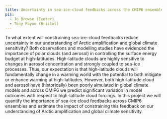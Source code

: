 ```yaml
---
title: Uncertainty in sea-ice-cloud feedbacks across the CMIP6 ensemble
pis:
  - Jo Browse (Exeter)
  - Tony Payne (Bristol)
---
```


To what extent will constraining sea-ice-cloud feedbacks reduce uncertainty in
our understanding of Arctic amplification and global climate sensitivity? Both
observations and modelling studies have evidenced the importance of polar clouds
(and aerosol) in controlling the surface energy budget at high-latitudes.
High-latitude clouds are highly sensitive to changes in aerosol concentration
and strongly coupled to sea-ice processes. Thus, our expectation is that
high-latitude clouds will fundamentally change in a warming world with the
potential to both mitigate or enhance warming at high-latitudes. However, both
high-latitude cloud and aerosol have (historically) been poorly simulated in
global climate models and across CMIP6 we predict significant variation in model
outcomes with respect to high-latitude cloud forcings. In this project we will
quantify the importance of sea-ice cloud feedbacks across CMIP6 ensembles and
estimate the impact of constraining this feedback on our understanding of Arctic
amplification and global climate sensitivity.
